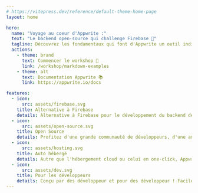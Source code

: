 ```yaml
---
# https://vitepress.dev/reference/default-theme-home-page
layout: home

hero:
  name: "Voyage au coeur d'Appwrite :"
  text: "Le backend open-source qui challenge Firebase 🧳"
  tagline: Découvrez les fondamentaux qui font d'Appwrite un outil indispensable pour tout les développeurs ! Embarquez avec nous pour cette expérience 🛫
  actions:
    - theme: brand
      text: Commencer le workshop 💼
      link: /workshop/markdown-examples
    - theme: alt
      text: Documentation Appwrite 📚
      link: https://appwrite.io/docs

features:
  - icon:
      src: assets/firebase.svg
    title: Alternative à Firebase
    details: Alternative à Firebase pour le développement du backend de votre applications web et mobiles.
  - icon:
      src: assets/open-source.svg
    title: Open Source
    details: Profitez d'une grande communauté de développeurs, d'une amélioration continue et d'une documentation complète.
  - icon:
      src: assets/hosting.svg
    title: Auto hébergé
    details: Autre que l'hébergement cloud ou celui en one-click, Appwrite peut être installé sur votre propre serveur.
  - icon:
      src: assets/dev.svg
    title: Pour les développeurs
    details: Conçu par des développeur et pour des développeur ! Facile à utiliser et à intégrer dans vos applications.
---
```


